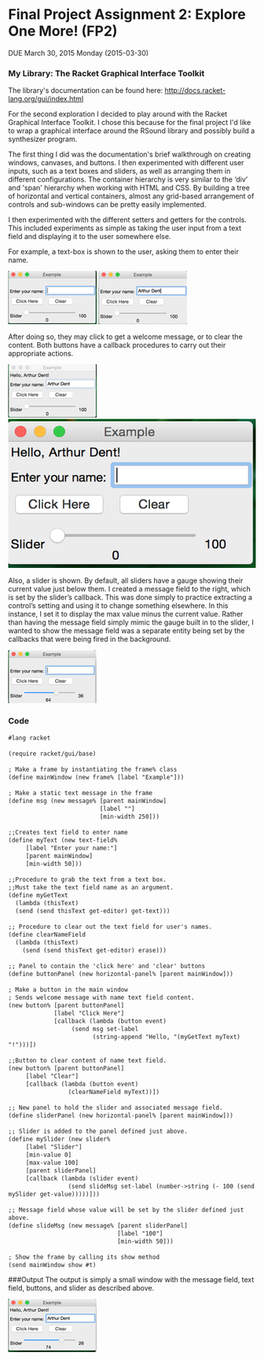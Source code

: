 # Final Project Assignment 2: Explore One More! (FP2) 
DUE March 30, 2015 Monday (2015-03-30)

### My Library: The Racket Graphical Interface Toolkit
The library's documentation can be found here: http://docs.racket-lang.org/gui/index.html

For the second exploration I decided to play around with the Racket Graphical Interface Toolkit. 
I chose this because for the final project I'd like to wrap a graphical interface around the RSound 
library and possibly build a synthesizer program. 

The first thing I did was the documentation's brief walkthrough on creating windows, canvases, and buttons. 
I then experimented with different user inputs, such as a text boxes and sliders, as well as arranging them 
in different configurations.  The container hierarchy is very similar to the ‘div’ and 'span' hierarchy when 
working with HTML and CSS. By building a tree of horizontal and vertical containers, almost any 
grid-based arrangement of controls and sub-windows can be pretty easily implemented. 

I then experimented with the different setters and getters for the controls. This included experiments 
as simple as taking the user input from a text field and displaying it to the user somewhere else. 

For example, a text-box is shown to the user, asking them to enter their name. 

![Alt text](blank.png)
![Alt text](textField.png)

After doing so, they may click to get a welcome message, or to clear the content. Both buttons 
have a callback procedures to carry out their appropriate actions. 

![Alt text](hello.png)
![Alt text](clear.png)

Also, a slider is shown. By default, all sliders have a gauge showing their current value just 
below them. I created a message field to the right, which is set by the slider’s callback. 
This was done simply to practice extracting a control’s setting and using it to change something 
elsewhere. In this instance, I set it to display the max value minus the current value. Rather 
than having the message field simply mimic the gauge built in to the slider, I wanted to show 
the message field was a separate entity being set by the callbacks that were being fired in the 
background. 

![Alt text](slider.png)

### Code

```
#lang racket

(require racket/gui/base)

; Make a frame by instantiating the frame% class
(define mainWindow (new frame% [label "Example"]))

; Make a static text message in the frame
(define msg (new message% [parent mainWindow]
                          [label ""]
                          [min-width 250]))
 
;;Creates text field to enter name
(define myText (new text-field%
     [label "Enter your name:"]
     [parent mainWindow]
     [min-width 50]))

;;Procedure to grab the text from a text box.
;;Must take the text field name as an argument. 
(define myGetText 
  (lambda (thisText)
  (send (send thisText get-editor) get-text)))

;; Procedure to clear out the text field for user's names. 
(define clearNameField
  (lambda (thisText)
    (send (send thisText get-editor) erase)))

;; Panel to contain the 'click here' and 'clear' buttons
(define buttonPanel (new horizontal-panel% [parent mainWindow]))

; Make a button in the main window
; Sends welcome message with name text field content.
(new button% [parent buttonPanel]
             [label "Click Here"]
             [callback (lambda (button event)
                  (send msg set-label
                        (string-append "Hello, "(myGetText myText) "!")))])

;;Button to clear content of name text field. 
(new button% [parent buttonPanel]
     [label "Clear"]
     [callback (lambda (button event)
                 (clearNameField myText))])

;; New panel to hold the slider and associated message field.
(define sliderPanel (new horizontal-panel% [parent mainWindow]))

;; Slider is added to the panel defined just above. 
(define mySlider (new slider%
     [label "Slider"]
     [min-value 0]
     [max-value 100]
     [parent sliderPanel]
     [callback (lambda (slider event)
                 (send slideMsg set-label (number->string (- 100 (send mySlider get-value)))))]))

;; Message field whose value will be set by the slider defined just above. 
(define slideMsg (new message% [parent sliderPanel]
                               [label "100"]
                               [min-width 50]))
 
; Show the frame by calling its show method
(send mainWindow show #t)

```
###Output
The output is simply a small window with the message field, text field, buttons, and slider as described above.


![Alt text](summary.png)


